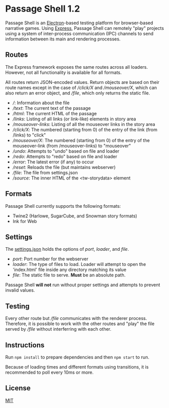 # Passage Shell 1.2

Passage Shell is an [Electron](https://electronjs.org/)-based testing platform for browser-based narrative games. Using [Express](https://expressjs.com/), Passage Shell can remotely "play" projects using a system of inter-process communication (IPC) channels to send information between its main and rendering processes.

## Routes

The Express framework exposes the same routes across all loaders. However, not all functionality is available for all formats.

All routes return JSON-encoded values. Return objects are based on their route names except in the case of _/click/X_ and _/mouseover/X_, which can also return an error object, and _/file_, which only returns the static file.

* _/_: Information about the file
* _/text_: The current text of the passage
* _/html_: The current HTML of the passage
* _/links_: Listing of all links (or link-like) elements in story area
* _/mouseover-links_: Listing of all the mouseover links in the story area
* _/click/X_: The numbered (starting from 0) of the entry of the link (from /links) to "click"
* _/mouseover/X_: The numbered (starting from 0) of the entry of the mouseover-link (from /mouseover-links) to "mouseover"
* _/undo_: Attempts to "undo" based on file and loader
* _/redo_: Attempts to "redo" based on file and loader
* _/error_: The latest error (if any) to occur
* _/reset_: Reloads the file (but maintains webserver)
* _/file_: The file from settings.json
* _/source_: The inner HTML of the &lt;tw-storydata&gt; element

## Formats

Passage Shell currently supports the following formats:

* Twine2 (Harlowe, SugarCube, and Snowman story formats)
* Ink for Web

## Settings

The [settings.json](settings.json) holds the options of _port_, _loader_, and _file_.

* _port_: Port number for the webserver
* _loader_: The type of files to load. Loader will attempt to open the 'index.html' file inside any directory matching its value
* _file_: The static file to serve. **Must** be an absolute path.

Passage Shell **will not** run without proper settings and attempts to prevent invalid values.

## Testing

Every other route but _/file_ communicates with the renderer process. Therefore, it is possible to work with the other routes and "play" the file served by _/file_ without interferring with each other.

## Instructions

Run ```npm install``` to prepare dependencies and then ```npm start``` to run.

Because of loading times and different formats using transitions, it is recommended to poll every 10ms or more.

## License

[MIT](LICENSE.md)
